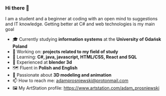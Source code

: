 ### Hi there 👋

I am a student and a beginner at coding with an open mind to suggestions and IT knowledge.
Getting better at C# and web technologies is my main goal

- :mortar_board: Currently studying **information systems** at the **University of Gdańsk Poland**
- 🔭 Working on: **projects related to my field of study**
- :open_book: Learning: **C#, java, javascript, HTML/CSS, React and SQL**
- :ice_cube: Experienced at **blender 3d**
- :world_map: Fluent in **Polish and English**
- :art: Passionate about **3D modeling and animation**
- 📫 How to reach me: adamprosniewski@protonmail.com
- :framed_picture: My ArtStation profile: https://www.artstation.com/adam_prosniewski
